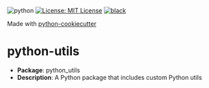 ![python](https://img.shields.io/badge/python-3.9-blue)
[![License: MIT License](https://img.shields.io/badge/License-MIT-green.svg)](LICENSE)
[![black](https://img.shields.io/badge/code%20style-black-000000.svg)](https://github.com/psf/black)

Made with [python-cookiecutter](https://github.com/jamwine/python-cookiecutter)


# python-utils

* **Package**: python_utils
* **Description**: A Python package that includes custom Python utils